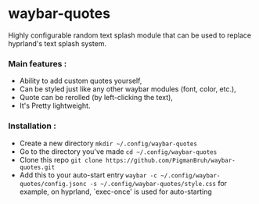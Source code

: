 # waybar-quotes
Highly configurable random text splash module that can be used to replace hyprland's text splash system.

### Main features :
- Ability to add custom quotes yourself,
- Can be styled just like any other waybar modules (font, color, etc.),
- Quote can be rerolled (by left-clicking the text),
- It's Pretty lightweight.

### Installation :
- Create a new directory
```mkdir ~/.config/waybar-quotes```
- Go to the directory you've made
```cd ~/.config/waybar-quotes```
- Clone this repo
```git clone https://github.com/PigmanBruh/waybar-quotes.git```
- Add this to your auto-start entry
```waybar -c ~/.config/waybar-quotes/config.jsonc -s ~/.config/waybar-quotes/style.css```
for example, on hyprland, `exec-once' is used for auto-starting
